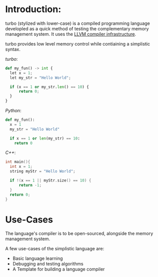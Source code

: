 # Introduction:
turbo (stylized with lower-case) is a compiled programming language developled as a quick method of testing the complementary memory management system. It uses the [LLVM compiler infrastructure](https://llvm.org/).

turbo provides low level memory control while contiaining a simplistic syntax.

_turbo_:
```python
def my_fun() -> int {
  let x = 1;
  let my_str = "Hello World";

  if (x == 1 or my_str.len() == 10) {
      return 0;
  }
}
```

_Python_:
```python
def my_fun():
  x = 1
  my_str = "Hello World"

  if x == 1 or len(my_str) == 10:
    return 0
```

_C++_:
```c++
int main(){
  int x = 1;
  string myStr = "Hello World";

  if !(x == 1 || myStr.size() == 10) {
      return -1;
  }
  return 0;
}
```

# Use-Cases
The language's compiler is to be open-sourced, alongside the memory management system.

A few use-cases of the simplistic language are:
- Basic language learning
- Debugging and testing algorithms
- A Template for building a language compiler

